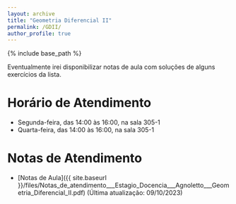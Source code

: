 ```yaml
---
layout: archive
title: "Geometria Diferencial II"
permalink: /GDII/
author_profile: true
---
```


{% include base_path %}

Eventualmente irei disponibilizar notas de aula com soluções de alguns exercícios da lista.

<!-- > :warning: $\color{orange}{\text{Importante}}$ :warning:       
> -->

# Horário de Atendimento

- Segunda-feira, das 14:00 às 16:00, na sala 305-1 
- Quarta-feira, das 14:00 às 16:00, na sala 305-1

# Notas de Atendimento

- [Notas de Aula]({{ site.baseurl }}/files/Notas_de_atendimento___Estagio_Docencia___Agnoletto___Geometria_Diferencial_II.pdf) (Última atualização: 09/10/2023)
